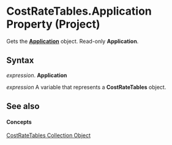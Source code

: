 
# CostRateTables.Application Property (Project)

Gets the  **[Application](8eb91712-7784-a102-38c0-19bb056c27e9.md)** object. Read-only **Application**.


## Syntax

 _expression_. **Application**

 _expression_ A variable that represents a **CostRateTables** object.


## See also


#### Concepts


[CostRateTables Collection Object](f08a0a0c-d7ef-f315-5435-804897d5158a.md)